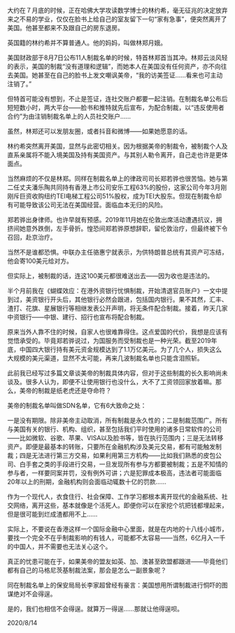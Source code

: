 

大约在７月底的时候，正在哈佛大学攻读数学博士的林约希，毫无征兆的决定放弃来之不易的学业，仅仅在脸书上给自己的室友留下一句“家有急事”，便突然离开了美国。他甚至都来不及跟自己的房东退房。

英国籍的林约希并不算普通人。他的妈妈，叫做林郑月娥。

美国财政部于8月7日公布11人制裁名单的时候，特首林郑首当其冲。林郑云淡风轻的表示，美国的制裁“没有道理和逻辑”，而她本人在美国没有任何资产，亦不向往去美国。她甚至在自己的脸书上发文嘲讽美帝，“我的访美签证……看来也可主动注销了。”

但特首可能没有想到，不止是签证，连社交账户都要一起注销。在制裁名单公布后短短数小时，两大平台——脸书和推特就先后宣布，为配合制裁，以“违反使用者合约”为由注销制裁名单上的人员社交账户……

虽然，林郑还可以发朋友圈，或者抖音和微博——如果她愿意的话。

林约希突然离开美国，显然与此密切相关。因为根据美帝的制裁令，被制裁个人及直系亲属将不能入境美国及持有美国资产。与其别人勒令离开，自己走也许是更体面点。

当然麻烦的不仅是林郑。同样在制裁名单上的律政司司长郑若骅也很苦恼。她与第二任丈夫潘乐陶共同持有香港上市公司安乐工程63%的股份，这家公司今年3月刚刚斥巨资收购纽约TEI电梯工程公司51%股权，成为TEI大股东。但现在制裁令却有可能导致该公司无法在美国经营。面临血本无归的风险。

郑若骅出身律师。也许早就有预感。2019年11月她在伦敦出席活动遭遇抗议，拥挤间她意外跌倒，左手骨折。惶恐间郑若骅原想辞职，留伦敦治疗，但最终被下令召回，赴京治疗。

当然不是谁都恐惧。中联办主任骆惠宁就表示，为供特朗普总统有其资产可冻结，他会寄100美元给对方。

但实际上，被制裁的话，连这100美元都很难送出去——因为收也是违法的。

半个月前我在《蝴蝶效应：在港外资银行忧惧制裁，开始清退官员账户》一文中提到过，美资银行开头后，其他银行必然会跟进，包括国内银行。果不其然，汇丰、渣打、花旗、星展银行等相继发表公开声明，将无条件配合制裁。接着，昨天几家中资银行——中银、建行、招行也宣布将配合制裁。

原来当外人靠不住的时候，自家人也很难靠得住。这点爱国的代价，我想是应该有觉悟承受的。毕竟郑若骅说过，为国服务而受制裁也是一种光荣。截至2019年底，中国四大银行持有美元资金规模达到了1.1万亿美元。为了几个人，损失这么大规模的美元渠道，显然不太可能，再来几波制裁名单也只能含泪照斩。

此前我已经写过多篇文章谈美帝的制裁具体内容，但对于这些制裁的长久影响尚未谈及。很多人认为，即便不让使用银行也没什么，大不了工资领回家放着嘛。那么，美帝的制裁是纸老虎还是夺命符？

美帝的制裁名单叫做SDN名单，它有6大致命之处：

一是没有期限。除非美帝主动取消，所有制裁是永久性的；二是制裁范围广。所有与美国有关的银行、机构、组织，甚至包括我们平时使用的诸多日常软件的公司——比如微软、谷歌、苹果、VISA以及脸书等，皆在执行范围内；三是无法转移资产。即便是最基本的转账，只要所在金融机构涉及美元交易，都有可能触发制裁；四是无法进行第三方交易，如果利用第三方机构——比如我们熟悉的皮包公司、白手套之类的手段进行交易，一旦发现所有参与方都要被制裁；五是不知情的参与者，一样要同案并罚，没有例外可讲；六是犯罪成本极高，违法者可能面临20年以上的刑期，金融机构则会面临动辄数十亿的罚款……

作为一个现代人，衣食住行、社会保障、工作学习都根本离开现代的金融系统、社交网络，离开这些，基本就像是个活死人。即便你可以在家挖个坑把钱都埋起来，但是很可能到烂成渣都用不上……

实际上，不要说在香港这样一个国际金融中心里面，就是在内地的十八线小城市，要找一个完全不在乎制裁影响的有钱人，可能都不太容易——当然，6亿月入一千的中国人，并不需要也无法关心这个。

真正的忧患可能在于，如果美帝的盟友如英、加、澳甚至欧盟都跟进——毕竟他们都有自己的马格尼茨基制裁法案，那会是怎么一副景象呢？

同在制裁名单上的保安局局长李家超曾经有豪言：美国想用所谓制裁进行恫吓的图谋绝对不会得逞。

是的，我们也相信不会得逞。就算万一得逞……那就让他得逞呗。

2020/8/14


